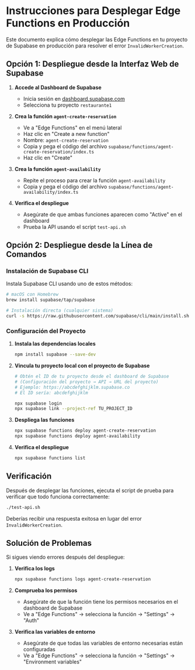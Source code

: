 # Instrucciones para Desplegar Edge Functions en Producción

Este documento explica cómo desplegar las Edge Functions en tu proyecto de Supabase en producción para resolver el error `InvalidWorkerCreation`.

## Opción 1: Despliegue desde la Interfaz Web de Supabase

1. **Accede al Dashboard de Supabase**

   - Inicia sesión en [dashboard.supabase.com](https://dashboard.supabase.com)
   - Selecciona tu proyecto `restaurante1`

2. **Crea la función `agent-create-reservation`**

   - Ve a "Edge Functions" en el menú lateral
   - Haz clic en "Create a new function"
   - Nombre: `agent-create-reservation`
   - Copia y pega el código del archivo `supabase/functions/agent-create-reservation/index.ts`
   - Haz clic en "Create"

3. **Crea la función `agent-availability`**

   - Repite el proceso para crear la función `agent-availability`
   - Copia y pega el código del archivo `supabase/functions/agent-availability/index.ts`

4. **Verifica el despliegue**
   - Asegúrate de que ambas funciones aparecen como "Active" en el dashboard
   - Prueba la API usando el script `test-api.sh`

## Opción 2: Despliegue desde la Línea de Comandos

### Instalación de Supabase CLI

Instala Supabase CLI usando uno de estos métodos:

```bash
# macOS con Homebrew
brew install supabase/tap/supabase

# Instalación directa (cualquier sistema)
curl -s https://raw.githubusercontent.com/supabase/cli/main/install.sh | bash
```

### Configuración del Proyecto

1. **Instala las dependencias locales**

   ```bash
   npm install supabase --save-dev
   ```

2. **Vincula tu proyecto local con el proyecto de Supabase**

   ```bash
   # Obtén el ID de tu proyecto desde el dashboard de Supabase
   # (Configuración del proyecto → API → URL del proyecto)
   # Ejemplo: https://abcdefghijklm.supabase.co
   # El ID sería: abcdefghijklm

   npx supabase login
   npx supabase link --project-ref TU_PROJECT_ID
   ```

3. **Despliega las funciones**

   ```bash
   npx supabase functions deploy agent-create-reservation
   npx supabase functions deploy agent-availability
   ```

4. **Verifica el despliegue**
   ```bash
   npx supabase functions list
   ```

## Verificación

Después de desplegar las funciones, ejecuta el script de prueba para verificar que todo funciona correctamente:

```bash
./test-api.sh
```

Deberías recibir una respuesta exitosa en lugar del error `InvalidWorkerCreation`.

## Solución de Problemas

Si sigues viendo errores después del despliegue:

1. **Verifica los logs**

   ```bash
   npx supabase functions logs agent-create-reservation
   ```

2. **Comprueba los permisos**

   - Asegúrate de que la función tiene los permisos necesarios en el dashboard de Supabase
   - Ve a "Edge Functions" → selecciona la función → "Settings" → "Auth"

3. **Verifica las variables de entorno**
   - Asegúrate de que todas las variables de entorno necesarias están configuradas
   - Ve a "Edge Functions" → selecciona la función → "Settings" → "Environment variables"
